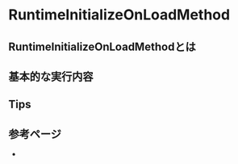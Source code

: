 # RuntimeInitializeOnLoadMethod

## RuntimeInitializeOnLoadMethodとは


## 基本的な実行内容


## Tips

## 参考ページ

- []()